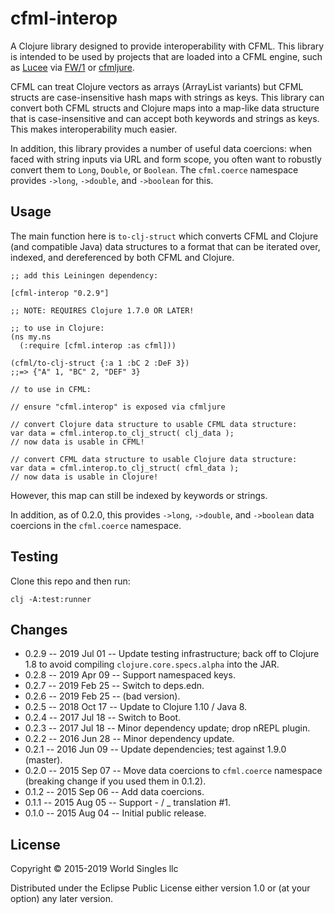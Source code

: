 # cfml-interop

A Clojure library designed to provide interoperability with CFML. This library is intended to be used by projects that are loaded into a CFML engine, such as [Lucee](http://lucee.org) via [FW/1](https://github.com/framework-one/fw1) or [cfmljure](https://github.com/framework-one/cfmljure).

CFML can treat Clojure vectors as arrays (ArrayList variants) but CFML structs are case-insensitive hash maps with strings as keys. This library can convert both CFML structs and Clojure maps into a map-like data structure that is case-insensitive and can accept both keywords and strings as keys. This makes interoperability much easier.

In addition, this library provides a number of useful data coercions: when faced with string inputs via URL and form scope, you often want to robustly convert them to `Long`, `Double`, or `Boolean`. The `cfml.coerce` namespace provides `->long`, `->double`, and `->boolean` for this.

## Usage

The main function here is `to-clj-struct` which converts CFML and Clojure (and compatible Java) data structures to a format that can be iterated over, indexed, and dereferenced by both CFML and Clojure.

    ;; add this Leiningen dependency:

    [cfml-interop "0.2.9"]

    ;; NOTE: REQUIRES Clojure 1.7.0 OR LATER!

    ;; to use in Clojure:
    (ns my.ns
      (:require [cfml.interop :as cfml]))

    (cfml/to-clj-struct {:a 1 :bC 2 :DeF 3})
    ;;=> {"A" 1, "BC" 2, "DEF" 3}

    // to use in CFML:

    // ensure "cfml.interop" is exposed via cfmljure

    // convert Clojure data structure to usable CFML data structure:
    var data = cfml.interop.to_clj_struct( clj_data );
    // now data is usable in CFML!

    // convert CFML data structure to usable Clojure data structure:
    var data = cfml.interop.to_clj_struct( cfml_data );
    // now data is usable in Clojure!

However, this map can still be indexed by keywords or strings.

In addition, as of 0.2.0, this provides `->long`, `->double`, and `->boolean` data coercions in the `cfml.coerce` namespace.

## Testing

Clone this repo and then run:

    clj -A:test:runner

## Changes

* 0.2.9 -- 2019 Jul 01 -- Update testing infrastructure; back off to Clojure 1.8 to avoid compiling `clojure.core.specs.alpha` into the JAR.
* 0.2.8 -- 2019 Apr 09 -- Support namespaced keys.
* 0.2.7 -- 2019 Feb 25 -- Switch to deps.edn.
* 0.2.6 -- 2019 Feb 25 -- (bad version).
* 0.2.5 -- 2018 Oct 17 -- Update to Clojure 1.10 / Java 8.
* 0.2.4 -- 2017 Jul 18 -- Switch to Boot.
* 0.2.3 -- 2017 Jul 18 -- Minor dependency update; drop nREPL plugin.
* 0.2.2 -- 2016 Jun 28 -- Minor dependency update.
* 0.2.1 -- 2016 Jun 09 -- Update dependencies; test against 1.9.0 (master).
* 0.2.0 -- 2015 Sep 07 -- Move data coercions to `cfml.coerce` namespace (breaking change if you used them in 0.1.2).
* 0.1.2 -- 2015 Sep 06 -- Add data coercions.
* 0.1.1 -- 2015 Aug 05 -- Support - / _ translation #1.
* 0.1.0 -- 2015 Aug 04 -- Initial public release.

## License

Copyright © 2015-2019 World Singles llc

Distributed under the Eclipse Public License either version 1.0 or (at
your option) any later version.

